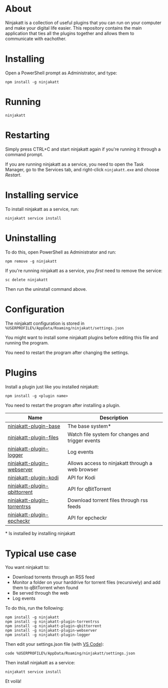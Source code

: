 # About

Ninjakatt is a collection of useful plugins that you can run on your computer and make your digital life easier. This repository contains the main application that ties all the plugins together and allows them to communicate with eachother.

# Installing

Open a PowerShell prompt as Administrator, and type:

```
npm install -g ninjakatt
```

# Running

```
ninjakatt
```

# Restarting

Simply press CTRL+C and start ninjakatt again if you're running it through a command prompt.

If you are running ninjakatt as a service, you need to open the Task Manager, go to the Services tab, and right-click `ninjakatt.exe` and choose *Restart*.

# Installing service

To install ninjakatt as a service, run:

```
ninjakatt service install
```

# Uninstalling

To do this, open PowerShell as Administrator and run:

```
npm remove -g ninjakatt
```

If you're running ninjakatt as a service, you *first* need to remove the service:

```
sc delete ninjakatt
```

Then run the uninstall command above.

# Configuration

The ninjakatt configuration is stored in `%USERPROFILE%/AppData/Roaming/ninjakatt/settings.json`

You might want to install some ninjakatt plugins before editing this file and running the program.

You need to restart the program after changing the settings.

# Plugins

Install a plugin just like you installed ninjakatt:

```
npm install -g <plugin name>
```

You need to restart the program after installing a plugin.

Name | Description
--- | ---
[ninjakatt-plugin-base](https://github.com/lindstrm/ninjakatt-plugin-base) | The base system\*
[ninjakatt-plugin-files](https://github.com/lindstrm/ninjakatt-plugin-files) | Watch file system for changes and trigger events
[ninjakatt-plugin-logger](https://github.com/lindstrm/ninjakatt-plugin-logger) | Log events
[ninjakatt-plugin-webserver](https://github.com/lindstrm/ninjakatt-plugin-webserver) | Allows access to ninjakatt through a web browser
[ninjakatt-plugin-kodi](https://github.com/lindstrm/ninjakatt-plugin-kodi) | API for Kodi
[ninjakatt-plugin-qbittorrent](https://github.com/lindstrm/ninjakatt-plugin-qbittorrent) | API for qBitTorrent
[ninjakatt-plugin-torrentrss](https://github.com/lindstrm/ninjakatt-plugin-torrentrss) | Download torrent files through rss feeds
[ninjakatt-plugin-epcheckr](https://github.com/lindstrm/ninjakatt-plugin-epcheckr) | API for epcheckr

\* Is installed by installing ninjakatt

# Typical use case

You want ninjakatt to:

* Download torrents through an RSS feed
* Monitor a folder on your harddrive for torrent files (recursively) and add them to qBitTorrent when found
* Be served through the web
* Log events

To do this, run the following:

```
npm install -g ninjakatt
npm install -g ninjakatt-plugin-torrentrss
npm install -g ninjakatt-plugin-qbittorrent
npm install -g ninjakatt-plugin-webserver
npm install -g ninjakatt-plugin-logger
```

Then edit your settings.json file (with [VS Code](https://code.visualstudio.com/)):

```
code %USERPROFILE%/AppData/Roaming/ninjakatt/settings.json
```

Then install ninjakatt as a service:

```
ninjakatt service install
```

Et voilà!
